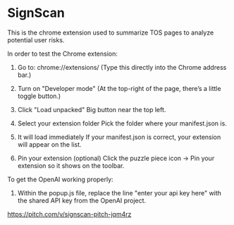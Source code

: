# SignScan
This is the chrome extension used to summarize TOS pages to analyze potential user risks.


In order to test the Chrome extension:
1. Go to:
chrome://extensions/
(Type this directly into the Chrome address bar.)

2. Turn on "Developer mode"
(At the top-right of the page, there’s a little toggle button.)

3. Click "Load unpacked"
Big button near the top left.

4. Select your extension folder
Pick the folder where your manifest.json is.

5. It will load immediately
If your manifest.json is correct, your extension will appear on the list.

6. Pin your extension (optional)
Click the puzzle piece icon → Pin your extension so it shows on the toolbar.


To get the OpenAI working properly:
1. Within the popup.js file, replace the line "enter your api key here" with the shared API key from the OpenAI project.

https://pitch.com/v/signscan-pitch-jqm4rz
